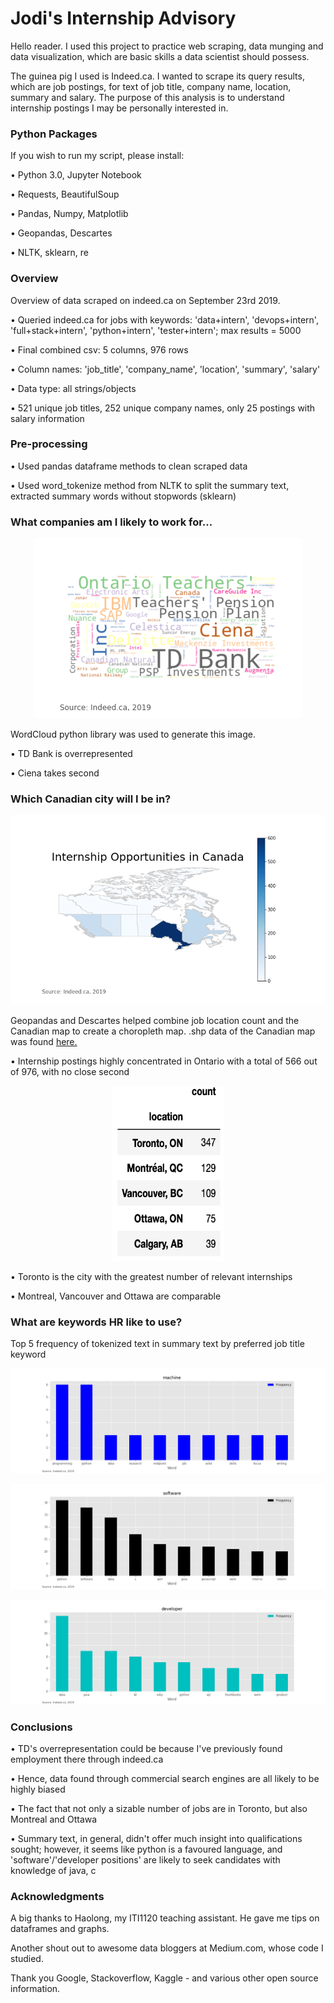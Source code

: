# Jodi's Internship Advisory

Hello reader. I used this project to practice web scraping, data munging and data visualization, which are basic skills a data scientist should possess.

The guinea pig I used is Indeed.ca. I wanted to scrape its query results, which are job postings, for text of job title, company name, location, summary and salary. The purpose of this analysis is to understand internship postings I may be personally interested in.


### Python Packages

If you wish to run my script, please install:

• Python 3.0, Jupyter Notebook

• Requests, BeautifulSoup

• Pandas, Numpy, Matplotlib

• Geopandas, Descartes

• NLTK, sklearn, re


### Overview

Overview of data scraped on indeed.ca on September 23rd 2019.

• Queried indeed.ca for jobs with keywords: 'data+intern', 'devops+intern', 'full+stack+intern', 'python+intern', 'tester+intern'; max results = 5000

• Final combined csv: 5 columns, 976 rows

• Column names: 'job_title', 'company_name', 'location', 'summary', 'salary'

• Data type: all strings/objects

• 521 unique job titles, 252 unique company names, only 25 postings with salary information

### Pre-processing

• Used pandas dataframe methods to clean scraped data

• Used word_tokenize method from NLTK to split the summary text, extracted summary words without stopwords (sklearn)

### What companies am I likely to work for...

<p align="center"> 
<img src="/images/company_wordcloud.png">
</p>

WordCloud python library was used to generate this image.

• TD Bank is overrepresented

• Ciena takes second

### Which Canadian city will I be in?

<p align="center"> 
<img src="/images/location_choropleth.png">
</p>

Geopandas and Descartes helped combine job location count and the Canadian map to create a choropleth map.
.shp data of the Canadian map was found [here.](https://www.sciencebase.gov/catalog/item/5ab555c6e4b081f61ab78093)

• Internship postings highly concentrated in Ontario with a total of 566 out of 976, with no close second

<p align="center"> 
<img src="/images/top_cities.png" width="180" height="280">
</p>

• Toronto is the city with the greatest number of relevant internships

• Montreal, Vancouver and Ottawa are comparable

### What are keywords HR like to use?

Top 5 frequency of tokenized text in summary text by preferred job title keyword

<p align="center"> 
<img src="/test_csvs/test_pngs/machine.png">
</p>

<p align="center"> 
<img src="/test_csvs/test_pngs/software.png">
</p>

<p align="center"> 
<img src="/test_csvs/test_pngs/developer.png">
</p>

### Conclusions

• TD's overrepresentation could be because I've previously found employment there through indeed.ca

• Hence, data found through commercial search engines are all likely to be highly biased

• The fact that not only a sizable number of jobs are in Toronto, but also Montreal and Ottawa

• Summary text, in general, didn't offer much insight into qualifications sought; however, it seems like python is a favoured language, and 'software'/'developer positions' are likely to seek candidates with knowledge of java, c

### Acknowledgments

A big thanks to Haolong, my ITI1120 teaching assistant. He gave me tips on dataframes and graphs.

Another shout out to awesome data bloggers at Medium.com, whose code I studied.

Thank you Google, Stackoverflow, Kaggle - and various other open source information.

